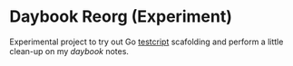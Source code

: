 # Daybook Reorg (Experiment)

Experimental project to try out Go [testcript][testscript] scafolding and perform a little clean-up on my *daybook* notes.


[testscript]:https://pkg.go.dev/github.com/rogpeppe/go-internal/testscript

